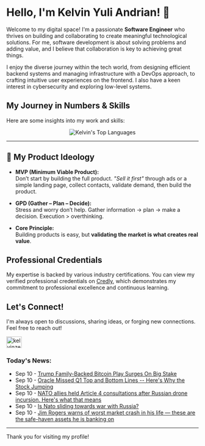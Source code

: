 # Hello, I'm Kelvin Yuli Andrian! 👋

Welcome to my digital space! I'm a passionate **Software Engineer** who thrives on building and collaborating to create meaningful technological solutions. For me, software development is about solving problems and adding value, and I believe that collaboration is key to achieving great things.

I enjoy the diverse journey within the tech world, from designing efficient backend systems and managing infrastructure with a DevOps approach, to crafting intuitive user experiences on the frontend. I also have a keen interest in cybersecurity and exploring low-level systems.

## My Journey in Numbers & Skills

Here are some insights into my work and skills:

<p align="center">
  <img src="https://github-readme-stats.vercel.app/api/top-langs/?username=kelvinzer0&layout=compact&theme=radical" alt="Kelvin's Top Languages" />
</p>

---

## 🚀 My Product Ideology

- **MVP (Minimum Viable Product):**  
  Don’t start by building the full product. *"Sell it first"* through ads or a simple landing page, collect contacts, validate demand, then build the product.

- **GPD (Gather – Plan – Decide):**  
  Stress and worry don’t help. Gather information → plan → make a decision. Execution > overthinking.

- **Core Principle:**  
  Building products is easy, but **validating the market is what creates real value**.

## Professional Credentials

My expertise is backed by various industry certifications. You can view my verified professional credentials on [Credly](https://www.credly.com/users/kelvin-yuli-andrian/badges), which demonstrates my commitment to professional excellence and continuous learning.

## Let's Connect!

I'm always open to discussions, sharing ideas, or forging new connections. Feel free to reach out!

<p align="left">
    <a href="https://linkedin.com/in/kelvinzero" target="blank"><img align="center" src="https://cdn.jsdelivr.net/npm/simple-icons@3.0.1/icons/linkedin.svg" alt="kelvinzero" height="30" width="40" /></a>
</p>

### Today's News:

<!-- feed start -->
- Sep 10 - [Trump Family-Backed Bitcoin Play Surges On Big Stake](https://www.investors.com/news/trump-family-american-bitcoin-abtc-stock-dominari-holdings-stake/?src=A00220&yptr=yahoo)
- Sep 10 - [Oracle Missed Q1 Top and Bottom Lines -- Here's Why the Stock Jumping](https://finance.yahoo.com/news/oracle-missed-q1-top-bottom-132244822.html)
- Sep 10 - [NATO allies held Article 4 consultations after Russian drone incursion. Here's what that means](https://www.yahoo.com/news/articles/nato-allies-held-article-4-125933772.html)
- Sep 10 - [Is Nato sliding towards war with Russia?](https://www.yahoo.com/news/articles/nato-sliding-towards-war-russia-122344400.html)
- Sep 10 - [Jim Rogers warns of worst market crash in his life — these are the safe-haven assets he is banking on](https://finance.yahoo.com/news/jim-rogers-warns-worst-market-091300689.html)
<!-- feed end -->

---

Thank you for visiting my profile!
